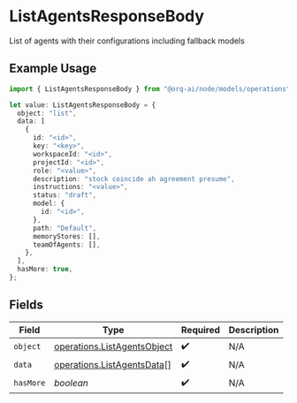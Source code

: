# ListAgentsResponseBody

List of agents with their configurations including fallback models

## Example Usage

```typescript
import { ListAgentsResponseBody } from "@orq-ai/node/models/operations";

let value: ListAgentsResponseBody = {
  object: "list",
  data: [
    {
      id: "<id>",
      key: "<key>",
      workspaceId: "<id>",
      projectId: "<id>",
      role: "<value>",
      description: "stock coincide ah agreement presume",
      instructions: "<value>",
      status: "draft",
      model: {
        id: "<id>",
      },
      path: "Default",
      memoryStores: [],
      teamOfAgents: [],
    },
  ],
  hasMore: true,
};
```

## Fields

| Field                                                                      | Type                                                                       | Required                                                                   | Description                                                                |
| -------------------------------------------------------------------------- | -------------------------------------------------------------------------- | -------------------------------------------------------------------------- | -------------------------------------------------------------------------- |
| `object`                                                                   | [operations.ListAgentsObject](../../models/operations/listagentsobject.md) | :heavy_check_mark:                                                         | N/A                                                                        |
| `data`                                                                     | [operations.ListAgentsData](../../models/operations/listagentsdata.md)[]   | :heavy_check_mark:                                                         | N/A                                                                        |
| `hasMore`                                                                  | *boolean*                                                                  | :heavy_check_mark:                                                         | N/A                                                                        |